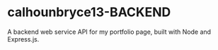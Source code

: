# calhounbryce13-BACKEND
A backend web service API for my portfolio page, built with Node and Express.js.
